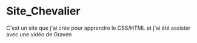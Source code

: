 # Site_Chevalier

C'est un site que j'ai crée pour apprendre le CSS/HTML et j'ai été assister avec une vidéo de Graven
